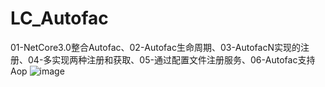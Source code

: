# LC_Autofac
01-NetCore3.0整合Autofac、02-Autofac生命周期、03-AutofacN实现的注册、04-多实现两种注册和获取、05-通过配置文件注册服务、06-Autofac支持Aop
![image](https://user-images.githubusercontent.com/26539681/123405271-3b56d580-d5dc-11eb-85f4-41984caf7375.png)
